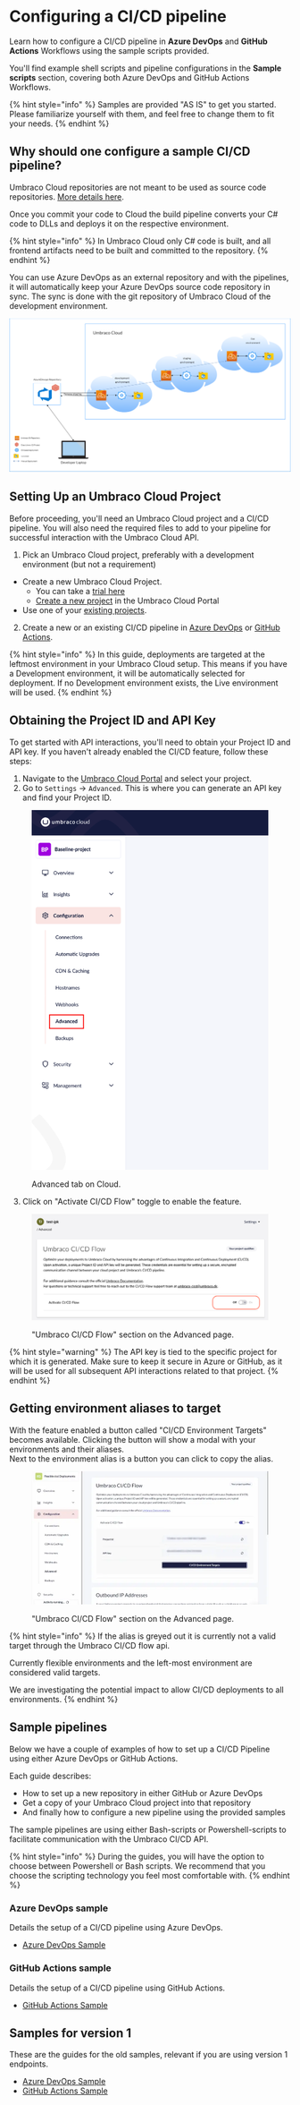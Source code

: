 # Configuring a CI/CD pipeline

Learn how to configure a CI/CD pipeline in **Azure DevOps** and **GitHub Actions** Workflows using the sample scripts provided.

You'll find example shell scripts and pipeline configurations in the **Sample scripts** section, covering both Azure DevOps and GitHub Actions Workflows.

{% hint style="info" %}
Samples are provided "AS IS" to get you started. Please familiarize yourself with them, and feel free to change them to fit your needs.
{% endhint %}

## Why should one configure a sample CI/CD pipeline?

Umbraco Cloud repositories are not meant to be used as source code repositories. [More details here](../../../../explore-umbraco-cloud/technology-overview/repositories-in-a-cloud-project.md).

Once you commit your code to Cloud the build pipeline converts your C# code to DLLs and deploys it on the respective environment.

{% hint style="info" %}
In Umbraco Cloud only C# code is built, and all frontend artifacts need to be built and committed to the repository.
{% endhint %}

You can use Azure DevOps as an external repository and with the pipelines, it will automatically keep your Azure DevOps source code repository in sync. The sync is done with the git repository of Umbraco Cloud of the development environment.

![UmbracoCloud CI/CD sample pipeline](../../../../set-up/images/UmbracoCloudCicdSample.png)

## Setting Up an Umbraco Cloud Project

Before proceeding, you'll need an Umbraco Cloud project and a CI/CD pipeline. You will also need the required files to add to your pipeline for successful interaction with the Umbraco Cloud API.

1. Pick an Umbraco Cloud project, preferably with a development environment (but not a requirement)

* Create a new Umbraco Cloud Project.
  * You can take a [trial here](https://try.umbraco.com/cloud?utm_source=github.com\&utm_medium=referral\&utm_campaign=)
  * [Create a new project](https://www.s1.umbraco.io/createproject) in the Umbraco Cloud Portal
* Use one of your [existing projects](https://www.s1.umbraco.io/projects).

2. Create a new or an existing CI/CD pipeline in [Azure DevOps](https://learn.microsoft.com/en-us/azure/devops/organizations/projects/create-project?view=azure-devops\&tabs=browser) or [GitHub Actions](https://github.com/features/actions).

{% hint style="info" %}
In this guide, deployments are targeted at the leftmost environment in your Umbraco Cloud setup. This means if you have a Development environment, it will be automatically selected for deployment. If no Development environment exists, the Live environment will be used.
{% endhint %}

## Obtaining the Project ID and API Key

To get started with API interactions, you'll need to obtain your Project ID and API key. If you haven't already enabled the CI/CD feature, follow these steps:

1. Navigate to the [Umbraco Cloud Portal](https://www.s1.umbraco.io/projects) and select your project.
2. Go to `Settings` -> `Advanced`. This is where you can generate an API key and find your Project ID.

<figure><img src="../../../../.gitbook/assets/image (27).png" alt="Advanced tab on Cloud."><figcaption><p>Advanced tab on Cloud.</p></figcaption></figure>

3. Click on "Activate CI/CD Flow" toggle to enable the feature.

<figure><img src="../../../../.gitbook/assets/UC-advanced-CICD.png" alt=""><figcaption><p>"Umbraco CI/CD Flow" section on the Advanced page.</p></figcaption></figure>

{% hint style="warning" %}
The API key is tied to the specific project for which it is generated. Make sure to keep it secure in Azure or GitHub, as it will be used for all subsequent API interactions related to that project.
{% endhint %}

## Getting environment aliases to target

With the feature enabled a button called "CI/CD Environment Targets" becomes available. Clicking the button will show a modal with your environments and their aliases.\
Next to the environment alias is a button you can click to copy the alias.

<figure><img src="../../../../set-up/images/cicd-target-environments.webp" alt=""><figcaption><p>"Umbraco CI/CD Flow" section on the Advanced page.</p></figcaption></figure>

{% hint style="info" %}
If the alias is greyed out it is currently not a valid target through the Umbraco CI/CD flow api.

Currently flexible environments and the left-most environment are considered valid targets.

We are investigating the potential impact to allow CI/CD deployments to all environments.
{% endhint %}

## Sample pipelines

Below we have a couple of examples of how to set up a CI/CD Pipeline using either Azure DevOps or GitHub Actions.

Each guide describes:

* How to set up a new repository in either GitHub or Azure DevOps
* Get a copy of your Umbraco Cloud project into that repository
* And finally how to configure a new pipeline using the provided samples

The sample pipelines are using either Bash-scripts or Powershell-scripts to facilitate communication with the Umbraco CI/CD API.

{% hint style="info" %}
During the guides, you will have the option to choose between Powershell or Bash scripts. We recommend that you choose the scripting technology you feel most comfortable with.
{% endhint %}

### Azure DevOps sample

Details the setup of a CI/CD pipeline using Azure DevOps.

* [Azure DevOps Sample](azure-devops.md)

### GitHub Actions sample

Details the setup of a CI/CD pipeline using GitHub Actions.

* [GitHub Actions Sample](github-actions.md)

## Samples for version 1

These are the guides for the old samples, relevant if you are using version 1 endpoints.

* [Azure DevOps Sample](../../../../set-up/project-settings/umbraco-cicd/samplecicdpipeline/v1-azure-devops.md)
* [GitHub Actions Sample](../../../../set-up/project-settings/umbraco-cicd/samplecicdpipeline/v1-github-actions.md)
